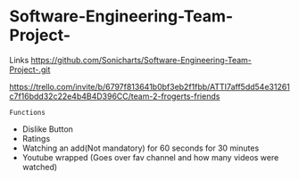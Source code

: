 # Software-Engineering-Team-Project-
Links 
https://github.com/Sonicharts/Software-Engineering-Team-Project-.git 

https://trello.com/invite/b/6797f813641b0bf3eb2f1fbb/ATTI7aff5dd54e31261c7f16bdd32c22e4b4B4D396CC/team-2-frogerts-friends 




    Functions
  - Dislike Button 
  - Ratings 
  - Watching an add(Not mandatory) for 60 seconds for 30 minutes 
  - Youtube wrapped (Goes over fav channel and how many videos were watched)
